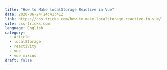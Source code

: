 ```yaml
---
title: "How to Make localStorage Reactive in Vue"
date: 2020-06-24T14:41:41Z
link: https://css-tricks.com/how-to-make-localstorage-reactive-in-vue/?utm_medium=RSS&utm_source=news.12bit.vn
site: css-tricks.com
language: English
category:
  - Article
  - localStorage
  - reactivity
  - vue
  - vue mixins
draft: false
---
```

